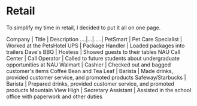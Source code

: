 # Retail

To simplify my time in retail, I decided to put it all on one page.

Company | Title | Description
....|...|.....|
PetSmart | Pet Care Specialist | Worked at the PetsHotel
UPS | Package Handler | Loaded packages into trailers
Dave's BBQ | Hostess | Showed guests to their tables
NAU Call Center | Call Operator | Called to future students about undergraduate opportunities at NAU
Walmart | Cashier | Checked out and bagged customer's items
Coffee Bean and Tea Leaf | Barista | Made drinks, provided customer service, and promoted products
Safeway/Starbucks | Barista | Prepared drinks, provided customer service, and promoted products
Mountain View High | Secretary Assistant | Assisted in the school office with paperwork and other duties
